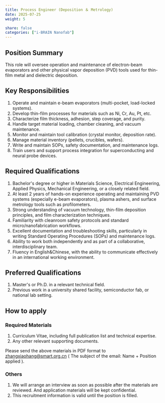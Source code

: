 ```yaml
---
title: Process Engineer (Deposition ＆ Metrology)
date: 2025-07-25
weight: 5

share: false
categories: ["i-BRAIN Nanofab"]
---
```

<!--more-->

## Position Summary
This role will oversee operation and maintenance of electron-beam evaporators and other physical vapor deposition (PVD) tools used for thin-film metal and dielectric deposition.

## Key Responsibilities
1. Operate and maintain e-beam evaporators (multi-pocket, load-locked systems).
2. Develop thin-film processes for materials such as Ni, Cr, Au, Pt, etc.
3. Characterize film thickness, adhesion, step coverage, and purity.
4. Handle target material loading, chamber cleaning, and vacuum maintenance.
5. Monitor and maintain tool calibration (crystal monitor, deposition rate).
6. Manage material inventory (pellets, crucibles, wafers).
7. Write and maintain SOPs, safety documentation, and maintenance logs.
8. Train users and support process integration for superconducting and neural probe devices.

## Required Qualifications
1. Bachelor's degree or higher in Materials Science, Electrical Engineering, Applied Physics, Mechanical Engineering, or a closely related field.
2. At least 2 years of hands-on experience operating and maintaining PVD systems (especially e-beam evaporators), plasma ashers, and surface metrology tools such as profilometers.
3. Strong understanding of vacuum technology, thin-film deposition principles, and film characterization techniques.
4. Familiarity with cleanroom safety protocols and standard micro/nanofabrication workflows.
5. Excellent documentation and troubleshooting skills, particularly in writing Standard Operating Procedures (SOPs) and maintenance logs.
6. Ability to work both independently and as part of a collaborative, interdisciplinary team.
7. Fluency in English&Chinese, with the ability to communicate effectively in an international working environment.

## Preferred Qualifications
1. Master's or Ph.D. in a relevant technical field.
2. Previous work in a university shared facility, semiconductor fab, or national lab setting.

## How to apply

### Required Materials
1. Curriculum Vitae, including full publication list and technical expertise.
2. Any other relevant supporting documents.

Please send the above materials in PDF format to zhangxiaohang@smart.org.cn
( The subject of the email: Name + Position applied ).

### Others
1. We will arrange an interview as soon as possible after the materials are reviewed. And application materials will be kept confidential.
2. This recruitment information is valid until the position is filled.